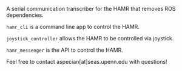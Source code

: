 A serial communication transcriber for the HAMR that removes ROS dependencies.

`hamr_cli` is a command line app to control the HAMR.

`joystick_controller` allows the HAMR to be controlled via joystick.

`hamr_messenger` is the API to control the HAMR.

Feel free to contact aspecian[at]seas.upenn.edu with questions!
